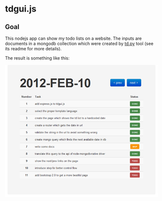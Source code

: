tdgui.js
=====

Goal
----

This nodejs app can show my todo lists on a website. The inputs are documents in a mongodb collection which were created by [td.py] tool (see its readme for more details).


The result is something like this:

![](http://github.com/tfitos/tdgui.js/raw/master/public/images/tdgui_sample.png)


[td.py]: http://github.com/tfitos/td.py